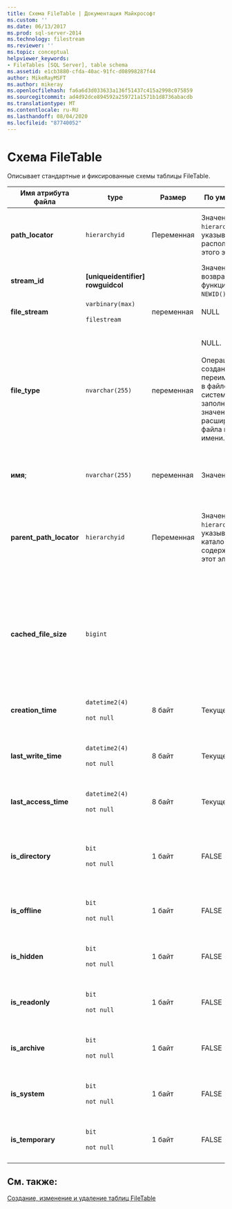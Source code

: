 ```yaml
---
title: Схема FileTable | Документация Майкрософт
ms.custom: ''
ms.date: 06/13/2017
ms.prod: sql-server-2014
ms.technology: filestream
ms.reviewer: ''
ms.topic: conceptual
helpviewer_keywords:
- FileTables [SQL Server], table schema
ms.assetid: e1cb3880-cfda-40ac-91fc-d08998287f44
author: MikeRayMSFT
ms.author: mikeray
ms.openlocfilehash: fa6a6d3d033633a136f51437c415a2998c075859
ms.sourcegitcommit: ad4d92dce894592a259721a1571b1d8736abacdb
ms.translationtype: MT
ms.contentlocale: ru-RU
ms.lasthandoff: 08/04/2020
ms.locfileid: "87740052"
---
```

# <a name="filetable-schema"></a>Схема FileTable
  Описывает стандартные и фиксированные схемы таблицы FileTable.  
  
|Имя атрибута файла|type|Размер|По умолчанию|Описание|Доступность файловой системы|  
|-------------------------|----------|----------|-------------|-----------------|-------------------------------|  
|**path_locator**|`hierarchyid`|Переменная|Значение `hierarchyid`, указывающее расположение этого элемента.|Положение этого узла в иерархии FileNamespace.<br /><br /> Первичный ключ для таблицы.|Может быть создан и изменен с помощью задания значения пути Windows.|  
|**stream_id**|**[uniqueidentifier] rowguidcol**||Значение, возвращаемое функцией `NEWID()`.|Уникальный идентификатор для данных FILESTREAM.|Неприменимо.|  
|**file_stream**|`varbinary(max)`<br /><br /> `filestream`|переменная|NULL|Содержит данные FILESTREAM.|Неприменимо.|  
|**file_type**|`nvarchar(255)`|переменная|NULL.<br /><br /> Операция создания или переименования в файловой системе заполняет значение расширения файла на основе имени.|Представляет тип файла.<br /><br /> Этот столбец может использоваться для создания полнотекстовых индексов в качестве `TYPE COLUMN`.<br /><br /> **file_type** — это материализованный вычисляемый столбец.|Рассчитывается автоматически. Не может быть задано.|  
|**имя**;|`nvarchar(255)`|переменная|Значение GUID.|Имя файла или каталога.|Может быть создано или изменено с помощью API-интерфейсов Windows.|  
|**parent_path_locator**|`hierarchyid`|Переменная|Значение `hierarchyid`, указывающее каталог, содержащий этот элемент.|`hierarchyid` каталога, содержащего элемент.<br /><br /> **parent_path_locator** — это материализованный вычисляемый столбец.|Рассчитывается автоматически. Не может быть задано.|  
|**cached_file_size**|`bigint`|||Размер данных FILESTREAM в байтах.<br /><br /> **cached_file_size** — это материализованный вычисляемый столбец.|Хотя актуальность размера кэшированного файла поддерживается автоматически, в необычных ситуациях это значение может быть несинхронизированным. Для вычисления точного размера используется функция `DATALENGTH()`.|  
|**creation_time**|`datetime2(4)`<br /><br /> `not null`|8 байт|Текущее время.|Дата и время создания файла.|Рассчитывается автоматически. Можно также задать с помощью API-интерфейсов Windows.|  
|**last_write_time**|`datetime2(4)`<br /><br /> `not null`|8 байт|Текущее время.|Дата и время последнего обновления файла.|Рассчитывается автоматически. Можно также задать с помощью API-интерфейсов Windows.|  
|**last_access_time**|`datetime2(4)`<br /><br /> `not null`|8 байт|Текущее время.|Дата и время последнего доступа к файлу.|Рассчитывается автоматически. Можно также задать с помощью API-интерфейсов Windows.|  
|**is_directory**|`bit`<br /><br /> `not null`|1 байт|FALSE|Указывает, представляет ли строка каталог. Это значение вычисляется автоматически и не может быть задано.|Рассчитывается автоматически. Не может быть задано.|  
|**is_offline**|`bit`<br /><br /> `not null`|1 байт|FALSE|Атрибут файла, указывающий состояние «вне сети».|Рассчитывается автоматически. Можно также задать с помощью API-интерфейсов Windows.|  
|**is_hidden**|`bit`<br /><br /> `not null`|1 байт|FALSE|Атрибут скрытости файла.|Рассчитывается автоматически. Можно также задать с помощью API-интерфейсов Windows.|  
|**is_readonly**|`bit`<br /><br /> `not null`|1 байт|FALSE|Атрибут доступности файла только для чтения.|Рассчитывается автоматически. Можно также задать с помощью API-интерфейсов Windows.|  
|**is_archive**|`bit`<br /><br /> `not null`|1 байт|FALSE|Атрибут архива.|Рассчитывается автоматически. Можно также задать с помощью API-интерфейсов Windows.|  
|**is_system**|`bit`<br /><br /> `not null`|1 байт|FALSE|Атрибут системного файла.|Рассчитывается автоматически. Можно также задать с помощью API-интерфейсов Windows.|  
|**is_temporary**|`bit`<br /><br /> `not null`|1 байт|FALSE|Атрибут временного файла.|Рассчитывается автоматически. Можно также задать с помощью API-интерфейсов Windows.|  
  
## <a name="see-also"></a>См. также:  
 [Создание, изменение и удаление таблиц FileTable](create-alter-and-drop-filetables.md)  
  
  

